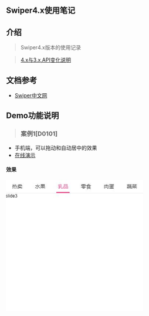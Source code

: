 ## Swiper4.x使用笔记

## 介绍
> Swiper4.x版本的使用记录

> [4.x与3.x,API变化说明](http://www.swiper.com.cn/api/index.html)

## 文档参考
+ [Swiper中文网](http://www.swiper.com.cn/usage/index.html)

## Demo功能说明

> ### 案例1[D0101]
+ 手机端，可以拖动和自动居中的效果
+ [在线演示](http://www.swiper.com.cn/demo/fresh/)
#### 效果
![](./demo/01/img/show01.jpg)

  


